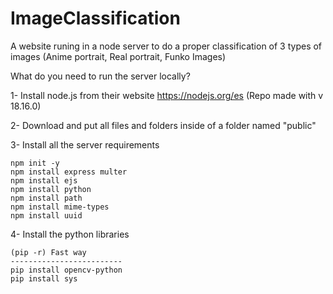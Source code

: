 # ImageClassification
A website runing in a node server to do a proper classification of 3 types of images (Anime portrait, Real portrait, Funko Images)

What do you need to run the server locally? 

1- Install node.js from their website https://nodejs.org/es (Repo made with v 18.16.0)

2- Download and put all files and folders inside of a folder named "public"

3- Install all the server requirements  

    npm init -y
    npm install express multer
    npm install ejs  
    npm install python     
    npm install path
    npm install mime-types
    npm install uuid

4- Install the python libraries

    (pip -r) Fast way
    -------------------------
    pip install opencv-python
    pip install sys

